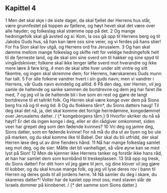 ## Kapittel 4

1 Men det skal skje i de siste dager, da skal fjellet der Herrens hus står, være grunnfestet på toppen av fjellene, og høyt hevet skal det være over alle høyder; og folkeslag skal strømme opp på det.
2 Og mange hedningefolk skal gå avsted og si: Kom, la oss gå opp til Herrens berg og til Jakobs Guds hus, så han kan lære oss sine veier, og vi ferdes på hans stier! For fra Sion skal lov utgå, og Herrens ord fra Jerusalem.
3 Og han skal dømme mellom mange folkeslag og skifte rett for veldige hedningefolk helt til de fjerneste land, og de skal smi sine sverd om til hakker og sine spyd til vingårdskniver; folkene skal ikke lenger løfte sverd mot hverandre og ikke mere lære å føre krig,
4 men de skal sitte hver under sitt vintre og sitt fikentre, og ingen skal skremme dem; for Herrens, hærskarenes Guds munn har talt.
5 For alle folkene vandrer hvert i sin guds navn; men vi vandrer i Herrens, vår Guds navn evindelig og alltid.
6 På den dag, sier Herren, vil jeg samle de haltende og sanke sammen de bortdrevne og dem jeg har faret ille med,
7 og jeg vil la de haltende bli i live som en rest og gjøre de langt bortdrevne til et tallrikt folk. Og Herren skal være konge over dem på Sions berg fra nå og til evig tid.
8 Og du flokkens tårn*, du Sions datters haug! Til deg skal det nå, ja, det skal komme det forrige herredømme, kongedømmet over Jerusalems datter. / {* kongeborgens tårn.}
9 Hvorfor skriker du nå så høyt? Er det da ingen konge i deg, eller er din rådgiver omkommet, siden veer har grepet deg som den fødende kvinnes?
10 Vri deg og jamre deg, Sions datter, som en fødende kvinne! For nå må du dra ut av byen og bo ute på marken, og du skal komme like til Babel. Der skal du bli utfridd, der skal Herren løse deg ut av dine fienders hånd.
11 Nå har mange folkeslag samlet seg mot deg, og de sier: Måtte det bli vanhelliget, så våre øyne kan se med lyst på Sion!
12 Men de kjenner ikke Herrens tanker og forstår ikke hans råd, at han har samlet dem som kornbånd til treskeplassen.
13 Stå opp og tresk, du Sions datter! For ditt horn vil jeg gjøre til jern, og dine klover vil jeg gjøre til kobber, og du skal knuse mange folk, og jeg vil lyse deres rov i bann til Herren og deres gods til all jordens herre.
14 Nå samler du deg i skare, du skarenes datter*! Voller har de kastet opp imot oss; med staven slår de Israels dommer på kinnbenet. / {* det samme som Sions datter.}
